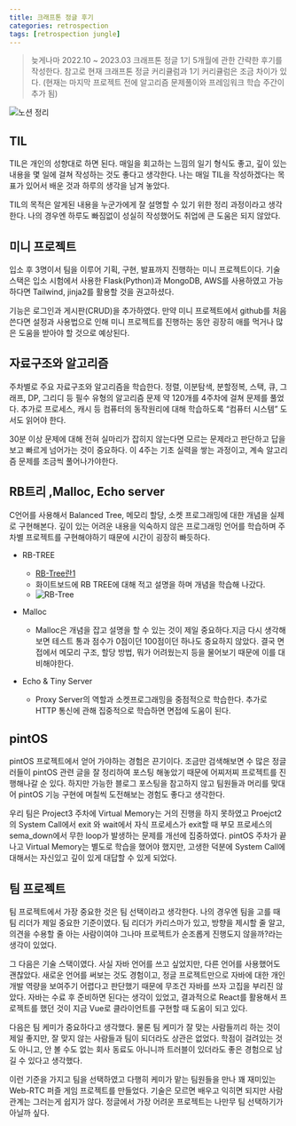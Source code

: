 ```yaml
---
title: 크래프톤 정글 후기
categories: retrospection
tags: [retrospection jungle]
---
```


> 늦게나마 2022.10 ~ 2023.03 크래프톤 정글 1기 5개월에 관한 간략한 후기를 작성한다.
> 참고로 현재 크래프톤 정글 커리큘럼과 1기 커리큘럼은 조금 차이가 있다. (현재는 마지막 프로젝트 전에 알고리즘 문제풀이와 프레임워크 학습 주간이 추가 됨)


![노션 정리](https://i.imgur.com/1VjQE3S.png)

## TIL
TIL은 개인의 성향대로 하면 된다. 매일을 회고하는 느낌의 일기 형식도 좋고, 깊이 있는 내용을 몇 일에 걸쳐 작성하는 것도 좋다고 생각한다. 나는 매일 TIL을 작성하겠다는 목표가 있어서 배운 것과 하루의 생각을 남겨 놓았다.

TIL의 목적은 알게된 내용을 누군가에게 잘 설명할 수 있기 위한 정리 과정이라고 생각한다. 나의 경우엔 하루도 빠짐없이 성실히 작성했어도 취업에 큰 도움은 되지 않았다.
## 미니 프로젝트
입소 후 3명이서 팀을 이루어 기획, 구현, 발표까지 진행하는 미니 프로젝트이다. 기술 스택은 입소 시험에서 사용한 Flask(Python)과 MongoDB, AWS를 사용하였고 가능하다면 Tailwind, jinja2를 활용할 것을 권고하셨다.

기능은 로그인과 게시판(CRUD)을 추가하였다. 만약 미니 프로젝트에서 github를 처음 쓴다면 설정과 사용법으로 인해 미니 프로젝트를 진행하는 동안 굉장히 애를 먹거나 많은 도움을 받아야 할 것으로 예상된다.

## 자료구조와 알고리즘
주차별로 주요 자료구조와 알고리즘을 학습한다.
정렬, 이분탐색, 분할정복, 스택, 큐, 그래프, DP, 그리디 등 필수 유형의 알고리즘 문제 약 120개를 4주차에 걸쳐 문제를 풀었다. 추가로 프로세스, 캐시 등 컴퓨터의 동작원리에 대해 학습하도록 “컴퓨터 시스템” 도서도 읽어야 한다.

30분 이상 문제에 대해 전혀 실마리가 잡히지 않는다면 모르는 문제라고 판단하고 답을 보고 빠르게 넘어가는 것이 중요하다. 이 4주는 기초 실력을 쌓는 과정이고, 계속 알고리즘 문제를 조금씩 풀어나가야한다.
## RB트리 ,Malloc, Echo server
C언어를 사용해서 Balanced Tree, 메모리 할당, 소켓 프로그래밍에 대한 개념을 실제로 구현해본다. 깊이 있는 어려운 내용을 익숙하지 않은 프로그래밍 언어를 학습하며 주차별 프로젝트를 구현해야하기 때문에 시간이 굉장히 빠듯하다.

- RB-TREE
    - [RB-Tree란1](https://www.youtube.com/watch?v=2MdsebfJOyM&ab_channel=%EC%89%AC%EC%9A%B4%EC%BD%94%EB%93%9C)
    - 화이트보드에 RB TREE에 대해 적고 설명을 하며 개념을 학습해 나갔다.
    - ![RB-Tree](https://i.imgur.com/h2Dd6q5.png)

- Malloc
    - Malloc은 개념을 잡고 설명을 할 수 있는 것이 제일 중요하다.지금 다시 생각해보면 테스트 통과 점수가 0점이던 100점이던 하나도 중요하지 않았다. 결국  면접에서 메모리 구조, 할당 방법, 뭐가 어려웠는지 등을 물어보기 때문에 이를 대비해야한다.

- Echo & Tiny Server
    - Proxy Server의 역할과 소켓프로그래밍을 중점적으로 학습한다. 추가로 HTTP 통신에 관해 집중적으로 학습하면 면접에 도움이 된다.

## pintOS
pintOS 프로젝트에서 얻어 가야하는 경험은 끈기이다. 조금만 검색해보면 수 많은 정글러들이 pintOS 관련 글을 잘 정리하여 포스팅 해놓았기 때문에 어찌저찌 프로젝트를 진행해나갈 순 있다. 하지만 가능한 블로그 포스팅을 참고하지 않고 팀원들과 머리를 맞대어 pintOS 기능 구현에 며칠씩 도전해보는 경험도 좋다고 생각한다.

우리 팀은 Project3 주차에 Virtual Memory는 거의 진행을 하지 못하였고 Proejct2 의 System Call에서 exit 와 wait에서 자식 프로세스가 exit할 때 부모 프로세스의 sema_down에서 무한 loop가 발생하는 문제를 개선에 집중하였다. pintOS 주차가 끝나고 Virtual Memory는 별도로 학습을 했어야 했지만, 고생한 덕분에 System Call에 대해서는 자신있고 깊이 있게 대답할 수 있게 되었다.
## 팀 프로젝트
팀 프로젝트에서 가장 중요한 것은 팀 선택이라고 생각한다. 나의 경우엔 팀을 고를 때 팀 리더가 제일 중요한 기준이였다. 팀 리더가 카리스마가 있고, 방향을 제시할 줄 알고, 의견을 수용할 줄 아는 사람이여야 그나마 프로젝트가 순조롭게 진행도지 않을까?라는 생각이 있었다.

그 다음은 기술 스택이였다. 사실 자바 언어를 쓰고 싶었지만, 다른 언어를 사용했어도 괜찮았다. 새로운 언어를 써보는 것도 경험이고, 정글 프로젝트만으로 자바에 대한 개인 개발 역량을 보여주기 어렵다고 판단했기 때문에 무조건 자바를 쓰자 고집을 부리진 않았다. 자바는 수료 후 준비하면 된다는 생각이 있었고, 결과적으로 React를 활용해서 프로젝트를 했던 것이 지금 Vue로 클라이언트를 구현할 때 도움이 되고 있다.

다음은 팀 케미가 중요하다고 생각했다. 물론 팀 케미가 잘 맞는 사람들끼리 하는 것이 제일 좋지만, 잘 맞지 않는 사람들과 팀이 되더라도 상관은 없었다. 학점이 걸려있는 것도 아니고, 안 볼 수도 없는 회사 동료도 아니니까 트러블이 있더라도 좋은 경험으로 남길 수 있다고 생각했다.

이런 기준을 가지고 팀을 선택하였고 다행히 케미가 맡는 팀원들을 만나 꽤 재미있는 Web-RTC 퍼즐 게임 프로젝트를 만들었다. 기술은 모르면 배우고 익히면 되지만 사람 관계는 그러는게 쉽지가 않다. 정글에서 가장 어려운 프로젝트는 나만무 팀 선택하기가 아닐까 싶다.
